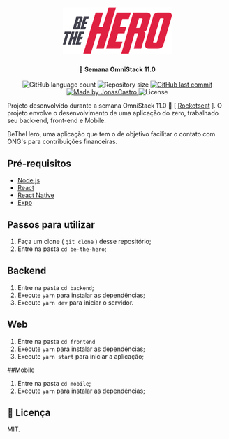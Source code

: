 <h1 align="center">
    <img alt="BeTheHero" title="#BeTheHero" src="frontend/src/assets/logo.svg" width="250px" />
</h1>
<h4 align="center"> 
	🚀 Semana OmniStack 11.0
</h4>
<p align="center">
  <img alt="GitHub language count" src="https://img.shields.io/github/languages/count/JonasCastro/be-the-hero?color=%2304D361">

  <img alt="Repository size" src="https://img.shields.io/github/repo-size/JonasCastro/be-the-hero">
	
  <a href="https://github.com/JonasCastro/be-the-hero/commits/master">
    <img alt="GitHub last commit" src="https://img.shields.io/github/last-commit/JonasCastro/be-the-hero">
  </a>

  <a href="https://www.linkedin.com/in/jonas-castro-b4044111a/">
    <img alt="Made by JonasCastro" src="https://img.shields.io/badge/made%20by-JonasCastro-blueviolet">
  </a>

  <img alt="License" src="https://img.shields.io/badge/license-MIT-brightgreen">
</p>


Projeto desenvolvido durante a semana OmniStack 11.0 🚀 [ [Rocketseat](https://github.com/Rocketseat) ]. O projeto envolve o desenvolvimento de uma aplicação do zero, trabalhado seu back-end, front-end e Mobile.

BeTheHero, uma aplicação que tem o de objetivo facilitar o contato com  ONG's para contribuições financeiras.


## Pré-requisitos

- [Node.js](https://nodejs.org/en/)
- [React](https://reactjs.org)
- [React Native](https://facebook.github.io/react-native/)
- [Expo](https://expo.io/)

## Passos para utilizar 
1. Faça um clone ( `git clone` ) desse repositório;
2. Entre na pasta `cd be-the-hero`;

## Backend
1. Entre na pasta `cd backend`;
2. Execute `yarn` para instalar as dependências;
3. Execute `yarn dev` para iniciar o servidor.

## Web 
1. Entre na pasta `cd frontend`
2. Execute `yarn` para instalar as dependências;
3. Execute `yarn start` para iniciar a aplicação;

##Mobile
1. Entre na pasta `cd mobile`;
2. Execute `yarn` para instalar as dependências;

## 📝 Licença

MIT.
